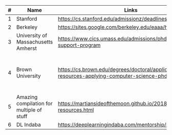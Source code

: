 | # |Name                                                                                       |Links                                             |Notes                                    |
|---|-------------------------------------------------------------------------------------------|--------------------------------------------------|:---------------------------------------:|
|1  |Stanford                                                                                   |https://cs.stanford.edu/admissionz/deadlines      |                                         |
|2  |Berkeley                                                                                   |https://sites.google.com/berkeley.edu/eaaa/home   |                                         |
|3  |University of Massachusetts Amherst                                                        |https://www.cics.umass.edu/admissions/phd-applicant-support-program|                   PhD                   |
|4  |Brown University                                                                           |https://cs.brown.edu/degrees/doctoral/applications/helpful-resources-applying-computer-science-phd-programs/|  Mainly PhD but has more good sources   |
|5  |Amazing compilation for multiple of stuff                                                  |https://martiansideofthemoon.github.io/2018/05/29/grad-resources.html|                                         |
|6  |DL Indaba                                                                                  |https://deeplearningindaba.com/mentorship/mentee/ |                                         |
